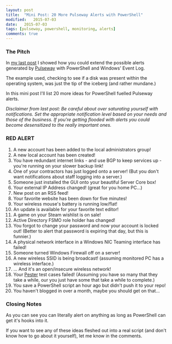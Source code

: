 ```yaml
---
layout: post
title:  "Mini Post: 20 More Pulseway Alerts with PowerShell"
modified:   2015-07-03
date:   2015-07-03
tags: [pulseway, powershell, monitoring, alerts]
comments: true
---
```


### The Pitch

In [my last post](http://blog.king.geek.nz/pulseway-all-the-alerts/) I showed how you could extend the possible alerts generated by [Pulseway](http://www.pulseway.com/) with PowerShell and Windows' Event Log.

The example used, checking to see if a disk was present within the operating system, was just the tip of the iceberg (and rather mundane.)

In this mini post I'll list 20 more ideas for PowerShell fuelled Pulseway alerts.

_Disclaimer from last post: Be careful about over saturating yourself with notifications. Set the appropriate notification level based on your needs and those of the business. If you're getting flooded with alerts you could become desensitized to the really important ones._

### RED ALERT

1. A new account has been added to the local administrators group!
2. A new local account has been created!
3. You have redundant internet links - and use BGP to keep services up - you're running on your slower backup link!
4. One of your contractors has just logged onto a server! (But you don't want notifications about staff logging into a server.)
5. Someone just installed the GUI onto your beautiful Server Core box!
6. Your external IP Address changed! (great for you home PC...)
7. New post on an RSS feed!
8. Your favorite website has been down for five minutes!
9. Your wireless mouse's battery is running low/flat!
10. An update is available for your favorite text editor!
11. A game on your Steam wishlist is on sale!
12. Active Directory FSMO role holder has changed!
13. You forgot to change your password and now your account is locked out! (Better to alert that password is expiring that day, but this is funnier.)
14. A physical network interface in a Windows NIC Teaming interface has failed!
15. Someone turned Windows Firewall off on a server!
16. A new wireless SSID is being broadcast! (assuming monitored PC has a wireless interface.)
17. ... And it's an open/insecure wireless network!
18. Your [Pester](https://github.com/pester/Pester) test cases failed! (Assuming you have so many that they take a while, our you just have some that take a while to complete.)
19. You save a PowerShell script an hour ago but didn't push it to your repo!
20. You haven't blogged in over a month, maybe you should get on that...

### Closing Notes

As you can see you can literally alert on anything as long as PowerShell can get it's hooks into it.

If you want to see any of these ideas fleshed out into a real script (and don't know how to go about it yourself), let me know in the comments.
